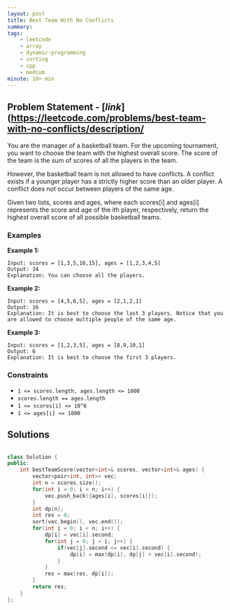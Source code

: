 ```yaml
---
layout: post
title: Best Team With No Conflicts                       
summary:
tags:
    - leetcode
    - array
    - dynamic-programming
    - sorting
    - cpp
    - medium
minute: 10+ min
---
```


## Problem Statement - [*link*](https://leetcode.com/problems/best-team-with-no-conflicts/description/  

You are the manager of a basketball team. For the upcoming tournament, you want to choose the team with the highest overall score. The score of the team is the sum of scores of all the players in the team.

However, the basketball team is not allowed to have conflicts. A conflict exists if a younger player has a strictly higher score than an older player. A conflict does not occur between players of the same age.

Given two lists, scores and ages, where each scores[i] and ages[i] represents the score and age of the ith player, respectively, return the highest overall score of all possible basketball teams.

### Examples


**Example 1:**   
```
Input: scores = [1,3,5,10,15], ages = [1,2,3,4,5]
Output: 34
Explanation: You can choose all the players.
```

**Example 2:**   
```
Input: scores = [4,5,6,5], ages = [2,1,2,1]
Output: 16
Explanation: It is best to choose the last 3 players. Notice that you are allowed to choose multiple people of the same age.
```

**Example 3:**   
```
Input: scores = [1,2,3,5], ages = [8,9,10,1]
Output: 6
Explanation: It is best to choose the first 3 players. 
```

### Constraints

+ `1 <= scores.length, ages.length <= 1000`
+ `scores.length == ages.length`
+ `1 <= scores[i] <= 10^6`
+ `1 <= ages[i] <= 1000`

## Solutions

```cpp

class Solution {
public:
    int bestTeamScore(vector<int>& scores, vector<int>& ages) {
        vector<pair<int, int>> vec;
        int n = scores.size();
        for(int i = 0; i < n; i++) {
            vec.push_back({ages[i], scores[i]});
        }
        int dp[n];
        int res = 0;
        sort(vec.begin(), vec.end());
        for(int i = 0; i < n; i++) {
            dp[i] = vec[i].second;
            for(int j = 0; j < i; j++) {
                if(vec[j].second <= vec[i].second) {
                    dp[i] = max(dp[i], dp[j] + vec[i].second);
                }
            }
            res = max(res, dp[i]);
        }
        return res;
    }
};

```


